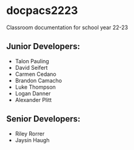 # docpacs2223
Classroom documentation for school year 22-23

## Junior Developers:
- Talon Pauling
- David Seifert
- Carmen Cedano
- Brandon Camacho
- Luke Thompson
- Logan Danner
- Alexander Plitt

## Senior Developers:
- Riley Rorrer
- Jaysin Haugh
